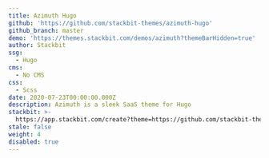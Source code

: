 ```yaml
---
title: Azimuth Hugo
github: 'https://github.com/stackbit-themes/azimuth-hugo'
github_branch: master
demo: 'https://themes.stackbit.com/demos/azimuth?themeBarHidden=true'
author: Stackbit
ssg:
  - Hugo
cms:
  - No CMS
css:
  - Scss
date: 2020-07-23T00:00:00.000Z
description: Azimuth is a sleek SaaS theme for Hugo
stackbit: >-
  https://app.stackbit.com/create?theme=https://github.com/stackbit-themes/azimuth-hugo
stale: false
weight: 4
disabled: true
---
```

